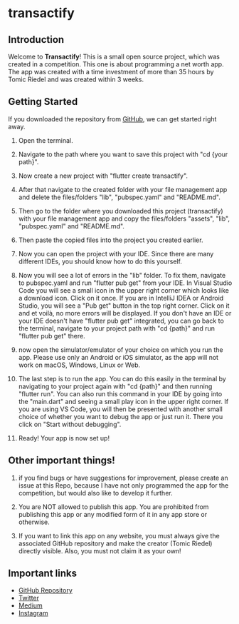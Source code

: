 # transactify

## Introduction

Welcome to **Transactify**!
This is a small open source project, which was created in a competition. This one is about programming a net worth app.
The app was created with a time investment of more than 35 hours by Tomic Riedel and was created within 3 weeks.

## Getting Started
If you downloaded the repository from [GitHub](https://github.com/Tomic-Riedel/transactify), we can get started right away.
1. Open the terminal.
    
2. Navigate to the path where you want to save this project with "cd {your path}".
    
3. Now create a new project with "flutter create transactify".
    
4. After that navigate to the created folder with your file management app and delete the files/folders "lib", "pubspec.yaml" and "README.md".
    
5. Then go to the folder where you downloaded this project (transactify) with your file management app and copy the files/folders "assets", "lib",                      "pubspec.yaml" and "README.md".
    
6. Then paste the copied files into the project you created earlier.
    
7. Now you can open the project with your IDE. Since there are many different IDEs, you should know how to do this yourself.
    
8. Now you will see a lot of errors in the "lib" folder. To fix them, navigate to pubspec.yaml and run "flutter pub get" from your IDE. In Visual Studio Code        you will see a small icon in the upper right corner which looks like a download icon. Click on it once.
       If you are in IntelliJ IDEA or Android Studio, you will see a "Pub get" button in the top right corner. Click on it and et voilà, no more errors will be          displayed.
       If you don't have an IDE or your IDE doesn't have "flutter pub get" integrated, you can go back to the terminal, navigate to your project path with "cd          {path}" and run "flutter pub get" there.
    
 9. now open the simulator/emulator of your choice on which you run the app. Please use only an Android or iOS simulator, as the app will not work on macOS,          Windows, Linux or Web.
    
10. The last step is to run the app. You can do this easily in the terminal by navigating to your project again with "cd {path}" and then running "flutter           run".
        You can also run this command in your IDE by going into the "main.dart" and seeing a small play icon in the upper right corner. If you are using VS Code,         you will then be presented with another small choice of whether you want to debug the app or just run it. There you click on "Start without debugging".
        
11. Ready! Your app is now set up!


## Other important things!
1. if you find bugs or have suggestions for improvement, please create an issue at this Repo, because I have not only programmed the app for the competition, but would also like to develop it further.
    
2. You are NOT allowed to publish this app. You are prohibited from publishing this app or any modified form of it in any app store or otherwise.
    
3. If you want to link this app on any website, you must always give the associated GitHub repository and make the creator (Tomic Riedel) directly visible. Also, you must not claim it as your own!

## Important links
- [GitHub Repository](https://github.com/Tomic-Riedel/transactify)
- [Twitter](https://twitter.com/TomicRiedel)
- [Medium](https://tomicriedel.medium.com)
- [Instagram](https://www.instagram.com/tomicriedel)
